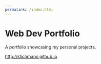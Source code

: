 ```yaml
---
permalink: /index.html
---
```

# Web Dev Portfolio

A portfolio showcasing my personal projects.

http://ktichmann.github.io
